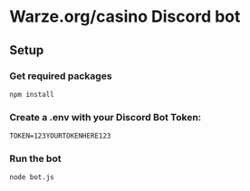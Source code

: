 # Warze.org/casino Discord bot
## Setup
### Get required packages
```npm install```
### Create a .env with your Discord Bot Token:
```TOKEN=123YOURTOKENHERE123```
### Run the bot
```node bot.js```